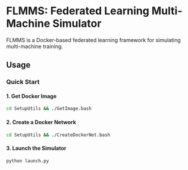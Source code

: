 # FLMMS: Federated Learning Multi-Machine Simulator
FLMMS is a Docker-based federated learning framework for simulating multi-machine training.

## Usage

### Quick Start

#### 1. Get Docker Image

```bash
cd SetupUtils && ./GetImage.bash
```

#### 2. Create a Docker Network

```bash
cd SetupUtils && ./CreateDockerNet.bash
```

#### 3. Launch the Simulator

```bash
python launch.py
```
